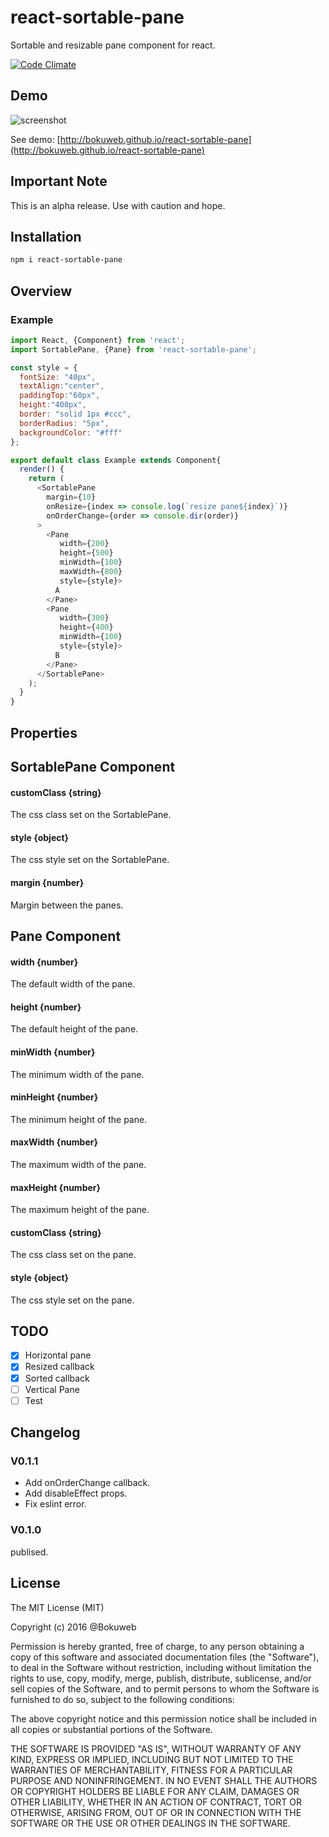 # react-sortable-pane

Sortable and resizable pane component for react.

[![Code Climate](https://codeclimate.com/github/bokuweb/react-sortable-pane/badges/gpa.svg)](https://codeclimate.com/github/bokuweb/react-sortable-pane)

## Demo

![screenshot](https://raw.githubusercontent.com/bokuweb/react-sortable-pane/master/screenshot/screenshot.gif)
   
   
See demo: [http://bokuweb.github.io/react-sortable-pane](http://bokuweb.github.io/react-sortable-pane)

## Important Note

This is an alpha release. Use with caution and hope.

## Installation

```sh
npm i react-sortable-pane
```

## Overview

### Example

``` javascript
import React, {Component} from 'react';
import SortablePane, {Pane} from 'react-sortable-pane';

const style = {
  fontSize: "40px",
  textAlign:"center",
  paddingTop:"60px",
  height:"400px",
  border: "solid 1px #ccc",
  borderRadius: "5px",
  backgroundColor: "#fff"
};

export default class Example extends Component{
  render() {
    return (
      <SortablePane
        margin={10}
        onResize={index => console.log(`resize pane${index}`)}
        onOrderChange={order => console.dir(order)}
      >
        <Pane
           width={200}
           height={500}
           minWidth={100}
           maxWidth={800}
           style={style}>
          A
        </Pane>
        <Pane
           width={300}
           height={400}
           minWidth={100}
           style={style}>
          B
        </Pane>
      </SortablePane>
    );
  }
}
```


## Properties

## SortablePane Component

#### customClass {string}

The css class set on the SortablePane.

#### style {object}

The css style set on the SortablePane.

#### margin {number}

Margin between the panes.

## Pane Component

#### width {number}

The default width of the pane.   

#### height {number}

The default height of the pane.   

#### minWidth {number}

The minimum width of the pane.

#### minHeight {number}

The minimum height of the pane.

#### maxWidth {number}

The maximum width of the pane.

#### maxHeight {number}

The maximum height of the pane.

#### customClass {string}

The css class set on the pane.

#### style {object}

The css style set on the pane.


## TODO

- [x] Horizontal pane
- [x] Resized callback
- [x] Sorted callback
- [ ] Vertical Pane
- [ ] Test

## Changelog

### V0.1.1

- Add onOrderChange callback.
- Add disableEffect props.
- Fix eslint error.


### V0.1.0

publised.

## License

The MIT License (MIT)

Copyright (c) 2016 @Bokuweb

Permission is hereby granted, free of charge, to any person obtaining a copy of this software and associated documentation files (the "Software"), to deal in the Software without restriction, including without limitation the rights to use, copy, modify, merge, publish, distribute, sublicense, and/or sell copies of the Software, and to permit persons to whom the Software is furnished to do so, subject to the following conditions:

The above copyright notice and this permission notice shall be included in all copies or substantial portions of the Software.

THE SOFTWARE IS PROVIDED "AS IS", WITHOUT WARRANTY OF ANY KIND, EXPRESS OR IMPLIED, INCLUDING BUT NOT LIMITED TO THE WARRANTIES OF MERCHANTABILITY, FITNESS FOR A PARTICULAR PURPOSE AND NONINFRINGEMENT. IN NO EVENT SHALL THE AUTHORS OR COPYRIGHT HOLDERS BE LIABLE FOR ANY CLAIM, DAMAGES OR OTHER LIABILITY, WHETHER IN AN ACTION OF CONTRACT, TORT OR OTHERWISE, ARISING FROM, OUT OF OR IN CONNECTION WITH THE SOFTWARE OR THE USE OR OTHER DEALINGS IN THE SOFTWARE.

